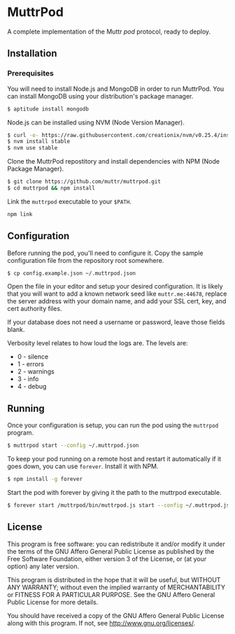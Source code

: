 MuttrPod
========

A complete implementation of the Muttr *pod* protocol, ready to deploy.

Installation
------------

### Prerequisites

You will need to install Node.js and MongoDB in order to run MuttrPod. You can 
install MongoDB using your distribution's package manager.

```bash
$ aptitude install mongodb
```

Node.js can be installed using NVM (Node Version Manager).

```bash
$ curl -o- https://raw.githubusercontent.com/creationix/nvm/v0.25.4/install.sh | bash
$ nvm install stable
$ nvm use stable
```

Clone the MuttrPod repostitory and install dependencies with NPM (Node Package 
Manager).

```bash
$ git clone https://github.com/muttr/muttrpod.git
$ cd muttrpod && npm install
```

Link the `muttrpod` executable to your `$PATH`.

```bash
npm link
```

Configuration
-------------

Before running the pod, you'll need to configure it. Copy the sample 
configuration file from the repository root somewhere.

```bash
$ cp config.example.json ~/.muttrpod.json
```

Open the file in your editor and setup your desired configuration. It is likely 
that you will want to add a known network seed like `muttr.me:44678`, replace 
the server address with your domain name, and add your SSL cert, key, and cert 
authority files.

If your database does not need a username or password, leave those fields blank.

Verbosity level relates to how loud the logs are. The levels are:

* 0 - silence
* 1 - errors
* 2 - warnings
* 3 - info
* 4 - debug

Running
-------

Once your configuration is setup, you can run the pod using the `muttrpod` 
program.

```bash
$ muttrpod start --config ~/.muttrpod.json
```

To keep your pod running on a remote host and restart it automatically if it 
goes down, you can use `forever`. Install it with NPM.

```bash
$ npm install -g forever
```

Start the pod with forever by giving it the path to the muttrpod executable.

```bash
$ forever start /muttrpod/bin/muttrpod.js start --config ~/.muttrpod.json
```

License
-------

This program is free software: you can redistribute it and/or modify
it under the terms of the GNU Affero General Public License as published
by the Free Software Foundation, either version 3 of the License, or
(at your option) any later version.

This program is distributed in the hope that it will be useful,
but WITHOUT ANY WARRANTY; without even the implied warranty of
MERCHANTABILITY or FITNESS FOR A PARTICULAR PURPOSE.  See the
GNU Affero General Public License for more details.

You should have received a copy of the GNU Affero General Public License
along with this program.  If not, see <http://www.gnu.org/licenses/>.

